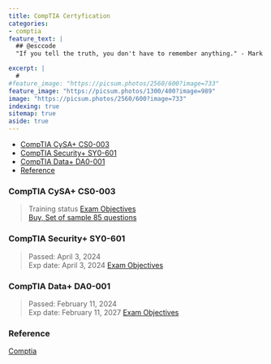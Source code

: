 ```yaml
---
title: CompTIA Certyfication
categories:
- comptia
feature_text: |
  ## @esccode
  "If you tell the truth, you don't have to remember anything." - Mark Twain

excerpt: |
  # 
#feature_image: "https://picsum.photos/2560/600?image=733"
feature_image: "https://picsum.photos/1300/400?image=989"
image: "https://picsum.photos/2560/600?image=733"
indexing: true
sitemap: true
aside: true
---
```


- [CompTIA CySA+ CS0-003](#comptia-cysa-cs0-003)
- [CompTIA Security+ SY0-601](#comptia-security-sy0-601)
- [CompTIA Data+ DA0-001](#comptia-data-da0-001)
- [Reference](#reference)

### CompTIA CySA+ CS0-003

> Training status
> [Exam Objectives](https://esccode.pl/cyber/2024/04/12/cs0-003/)  
> [Buy, Set of sample 85 questions](https://www.naffy.io/esccode-pl/set-of-sample-85-qn-cysa-cs0-003-1an)

### CompTIA Security+ SY0-601

> Passed: April 3, 2024  
> Exp date: April 3, 2024
> [Exam Objectives](https://esccode.pl/cyber/2023/08/13/sy0-601/)

### CompTIA Data+ DA0-001  

> Passed:   February 11, 2024  
> Exp date: February 11, 2027
> [Exam Objectives](https://esccode.pl/data/2023/08/12/da0-001/)

### Reference

[Comptia](https://www.comptia.org/certifications)

